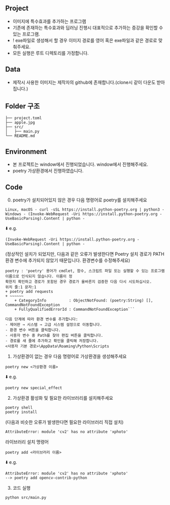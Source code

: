 ## Project
- 이미지에 특수효과를 추가하는 프로그램
- 기존에 존재하는 특수효과와 딥러닝 진행시 대표적으로 추가하는 증강을 확인할 수 있는 프로그램. 
- ! exe파일로 생성해서 할 경우 이미지 경로를 영어 혹은 exe파일과 같은 경로로 맞춰주세요.
- 모든 실행은 루트 디렉토리를 가정합니다.
## Data
- 제작시 사용한 이미지는 제작자의 github에 존재합니다.(clone시 같이 다운도 받아집니다.)

## Folder 구조
```
├── project.toml
├── apple.jpg
├── src/
│   ├── main.py
└── README.md
```

## Environment
- 본 프로젝트는 window에서 진행되었습니다. window에서 진행해주세요.
- poetry 가상환경에서 진행하였습니다.
## Code 
0. poetry가 설치되어있지 않은 경우 다음 명령어로 poetry를 설치해주세요
```
Linux, macOS - curl -sSL https://install.python-poetry.org | python3 -
Windows - (Invoke-WebRequest -Uri https://install.python-poetry.org -UseBasicParsing).Content | python -
```
⬇️ e.g.
```
(Invoke-WebRequest -Uri https://install.python-poetry.org -UseBasicParsing).Content | python -
```
(정상적인 설치가 되었지만, 다음과 같은 오류가 발생한다면 Poetry 설치 경로가 PATH 환경 변수에 추가되지 않았기 때문입니다. 환경변수를 수정해주세요)
```
poetry : 'poetry' 용어가 cmdlet, 함수, 스크립트 파일 또는 실행할 수 있는 프로그램 이름으로 인식되지 않습니다. 이름이 정
확한지 확인하고 경로가 포함된 경우 경로가 올바른지 검증한 다음 다시 시도하십시오.
위치 줄:1 문자:1
+ poetry add requests
+ ~~~~~~
    + CategoryInfo          : ObjectNotFound: (poetry:String) [], CommandNotFoundException
    + FullyQualifiedErrorId : CommandNotFoundException```
```
```
다음 단계에 따라 환경 변수를 추가합니다:
- 제어판 → 시스템 → 고급 시스템 설정으로 이동합니다.
- 환경 변수 버튼을 클릭합니다.
- 사용자 변수 중 Path를 찾아 편집 버튼을 클릭합니다.
- 경로를 새 줄에 추가하고 확인을 클릭해 저장합니다.
<사용자 기본 경로>\AppData\Roaming\Python\Scripts
```

1. 가상환경이 없는 경우 다음 명령어로 가상환경을 생성해주세요

```
poetry new <가상환경 이름>
```
⬇️ e.g.
```
poetry new special_effect
```

2. 가상환경 활성화 및 필요한 라이브러리를 설치해주세요
```
poetry shell 
poetry install
```
(다음과 비슷한 오류가 발생한다면 필요한 라이브러리 직접 설치)
```
AttributeError: module 'cv2' has no attribute 'xphoto'
```
라이브러리 설치 명령어
```
poetry add <라이브러리 이름>
```
⬇️ e.g.
```
AttributeError: module 'cv2' has no attribute 'xphoto'
--> poetry add opencv-contrib-python
```

3. 코드 실행 
```
python src/main.py
```

